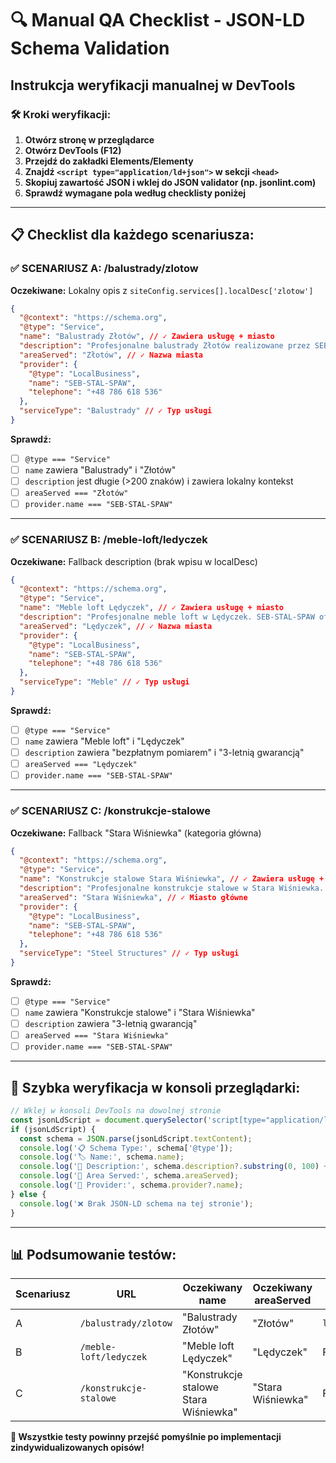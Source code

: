 # 🔍 Manual QA Checklist - JSON-LD Schema Validation

## Instrukcja weryfikacji manualnej w DevTools

### 🛠️ Kroki weryfikacji:

1. **Otwórz stronę w przeglądarce**
2. **Otwórz DevTools (F12)**
3. **Przejdź do zakładki Elements/Elementy**
4. **Znajdź `<script type="application/ld+json">` w sekcji `<head>`**
5. **Skopiuj zawartość JSON i wklej do JSON validator (np. jsonlint.com)**
6. **Sprawdź wymagane pola według checklisty poniżej**

---

## 📋 Checklist dla każdego scenariusza:

### ✅ **SCENARIUSZ A: /balustrady/zlotow**
**Oczekiwane:** Lokalny opis z `siteConfig.services[].localDesc['zlotow']`

```json
{
  "@context": "https://schema.org",
  "@type": "Service",
  "name": "Balustrady Złotów", // ✓ Zawiera usługę + miasto
  "description": "Profesjonalne balustrady Złotów realizowane przez SEB-STAL-SPAW...", // ✓ Długi lokalny opis
  "areaServed": "Złotów", // ✓ Nazwa miasta
  "provider": {
    "@type": "LocalBusiness",
    "name": "SEB-STAL-SPAW",
    "telephone": "+48 786 618 536"
  },
  "serviceType": "Balustrady" // ✓ Typ usługi
}
```

**Sprawdź:**
- [ ] `@type === "Service"`
- [ ] `name` zawiera "Balustrady" i "Złotów"
- [ ] `description` jest długie (>200 znaków) i zawiera lokalny kontekst
- [ ] `areaServed === "Złotów"`
- [ ] `provider.name === "SEB-STAL-SPAW"`

---

### ✅ **SCENARIUSZ B: /meble-loft/ledyczek**
**Oczekiwane:** Fallback description (brak wpisu w localDesc)

```json
{
  "@context": "https://schema.org",
  "@type": "Service",
  "name": "Meble loft Lędyczek", // ✓ Zawiera usługę + miasto
  "description": "Profesjonalne meble loft w Lędyczek. SEB-STAL-SPAW oferuje...", // ✓ Fallback z USP
  "areaServed": "Lędyczek", // ✓ Nazwa miasta
  "provider": {
    "@type": "LocalBusiness",
    "name": "SEB-STAL-SPAW",
    "telephone": "+48 786 618 536"
  },
  "serviceType": "Meble" // ✓ Typ usługi
}
```

**Sprawdź:**
- [ ] `@type === "Service"`
- [ ] `name` zawiera "Meble loft" i "Lędyczek"
- [ ] `description` zawiera "bezpłatnym pomiarem" i "3-letnią gwarancją"
- [ ] `areaServed === "Lędyczek"`
- [ ] `provider.name === "SEB-STAL-SPAW"`

---

### ✅ **SCENARIUSZ C: /konstrukcje-stalowe**
**Oczekiwane:** Fallback "Stara Wiśniewka" (kategoria główna)

```json
{
  "@context": "https://schema.org",
  "@type": "Service",
  "name": "Konstrukcje stalowe Stara Wiśniewka", // ✓ Zawiera usługę + miasto główne
  "description": "Profesjonalne konstrukcje stalowe w Stara Wiśniewka...", // ✓ Fallback dla kategorii
  "areaServed": "Stara Wiśniewka", // ✓ Miasto główne
  "provider": {
    "@type": "LocalBusiness",
    "name": "SEB-STAL-SPAW",
    "telephone": "+48 786 618 536"
  },
  "serviceType": "Steel Structures" // ✓ Typ usługi
}
```

**Sprawdź:**
- [ ] `@type === "Service"`
- [ ] `name` zawiera "Konstrukcje stalowe" i "Stara Wiśniewka"
- [ ] `description` zawiera "3-letnią gwarancją"
- [ ] `areaServed === "Stara Wiśniewka"`
- [ ] `provider.name === "SEB-STAL-SPAW"`

---

## 🚀 **Szybka weryfikacja w konsoli przeglądarki:**

```javascript
// Wklej w konsoli DevTools na dowolnej stronie
const jsonLdScript = document.querySelector('script[type="application/ld+json"]');
if (jsonLdScript) {
  const schema = JSON.parse(jsonLdScript.textContent);
  console.log('📋 Schema Type:', schema['@type']);
  console.log('🏷️ Name:', schema.name);
  console.log('📝 Description:', schema.description?.substring(0, 100) + '...');
  console.log('📍 Area Served:', schema.areaServed);
  console.log('🏢 Provider:', schema.provider?.name);
} else {
  console.log('❌ Brak JSON-LD schema na tej stronie');
}
```

---

## 📊 **Podsumowanie testów:**

| Scenariusz | URL | Oczekiwany name | Oczekiwany areaServed | Źródło description |
|------------|-----|-----------------|----------------------|-------------------|
| A | `/balustrady/zlotow` | "Balustrady Złotów" | "Złotów" | `localDesc['zlotow']` |
| B | `/meble-loft/ledyczek` | "Meble loft Lędyczek" | "Lędyczek" | Fallback z USP |
| C | `/konstrukcje-stalowe` | "Konstrukcje stalowe Stara Wiśniewka" | "Stara Wiśniewka" | Fallback kategorii |

**🎯 Wszystkie testy powinny przejść pomyślnie po implementacji zindywidualizowanych opisów!**
